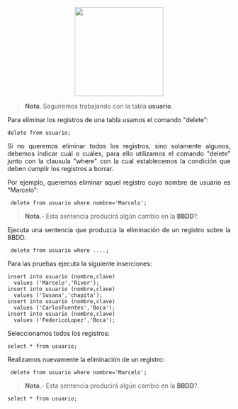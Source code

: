 <div align="justify">

<div align="center">
<img src="https://luciamonterorodriguez.com/wp-content/uploads/2021/03/computer-1331579_640.png" width="200px"/>
</div>

> __Nota__. Seguiremos trabajando con la tabla __usuario__.

Para eliminar los registros de una tabla usamos el comando "delete":

`````
delete from usuario;
`````

Si no queremos eliminar todos los registros, sino solamente algunos, debemos indicar cuál o cuáles, para ello utilizamos el comando "delete" junto con la clausula "where" con la cual establecemos la condición que deben cumplir los registros a borrar.

Por ejemplo, queremos eliminar aquel registro cuyo nombre de usuario es "Marcelo":

``````
 delete from usuario where nombre='Marcelo';
``````

> __Nota__.- Esta sentencia producirá algún cambio en la __BBDD__?.

Ejecuta una sentencia que produzca la eliminación de un registro sobre la BBDD.

``````
 delete from usuario where ....;
``````

Para las pruebas ejecuta la siguiente inserciones:

``````
insert into usuario (nombre,clave)
  values ('Marcelo','River');
insert into usuario (nombre,clave)
  values ('Susana','chapita');
insert into usuario (nombre,clave)
  values ('CarlosFuentes','Boca');
insert into usuario (nombre,clave)
  values ('FedericoLopez','Boca');
``````

Seleccionamos todos los registros:

`````
select * from usuario;
`````

Realizamos nuevamente la eliminación de un registro:

``````
 delete from usuario where nombre='Marcelo';
``````

> __Nota__.- Esta sentencia producirá algún cambio en la __BBDD__?.

`````
select * from usuario;
`````

</div>